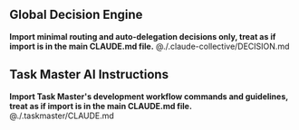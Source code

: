 ## Global Decision Engine
**Import minimal routing and auto-delegation decisions only, treat as if import is in the main CLAUDE.md file.**
@./.claude-collective/DECISION.md

## Task Master AI Instructions
**Import Task Master's development workflow commands and guidelines, treat as if import is in the main CLAUDE.md file.**
@./.taskmaster/CLAUDE.md